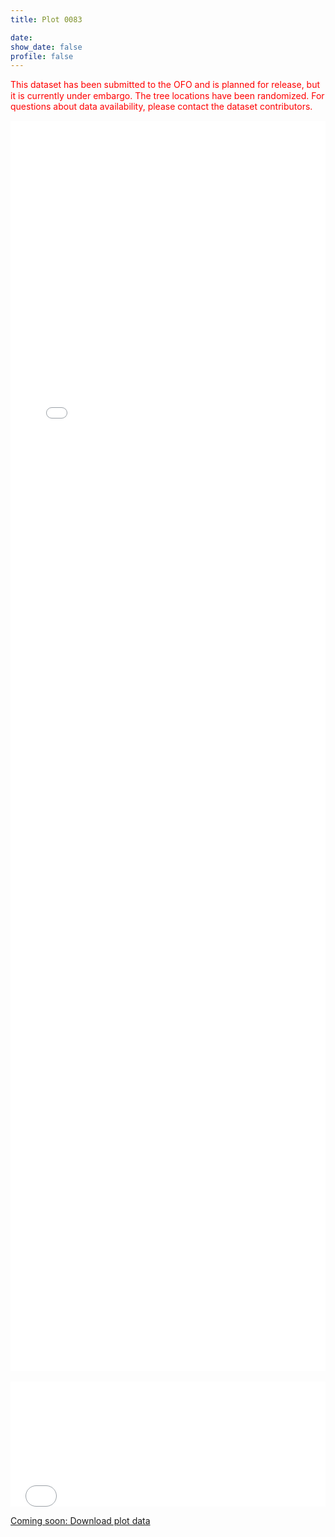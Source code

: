 ```yaml
---
title: Plot 0083

date:
show_date: false
profile: false
---
```


<p style="color: red; line-height: 125%;">This dataset has been submitted to the OFO and is planned for release, but it is currently under embargo. The tree locations have been randomized. For questions about data availability, please contact the dataset contributors.</p>

<iframe src="/ground-plot-details-maps/0083.html" frameborder="0" scrolling="yes" seamless="seamless" style="display:block; width:100%; height:50vh; background: rgba(0,0,0,0);" class="tester"></iframe>

<br>

<iframe src="/ground-plot-details-datatables/0083.html" onload='javascript:(function(o){o.style.height=o.contentWindow.document.body.scrollHeight+"px";}(this));' style="height:200px;width:100%;border:none;overflow:hidden;padding:0;"></iframe>

[Coming soon: Download plot data](#)


<!-- Script to make the datatable the height to fit the data -->
<script type="application/javascript">
    var iframe = document.getElementById("myIframe");
 
    iframe.onload = function(){
    iframe.contentWindow.document.body.scrollHeight + 'px';
    }
</script>
